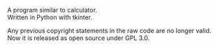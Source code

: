 A program similar to calculator.<br>
Written in Python with tkinter.<br>

Any previous copyright statements in the raw code are no longer valid.<br>
Now it is released as open source under GPL 3.0.
